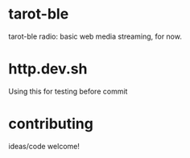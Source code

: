 # tarot-ble
tarot-ble radio: basic web media streaming, for now.

# http.dev.sh
Using this for testing before commit

# contributing
ideas/code welcome!
